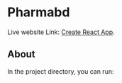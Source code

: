 # Pharmabd

Live website Link: [Create React App](https://github.com/facebook/create-react-app).

## About

In the project directory, you can run:

